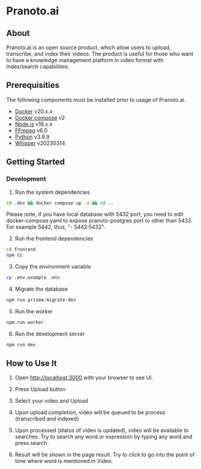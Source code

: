 # Pranoto.ai

## About
Pranoto.ai is an open source product, which allow users to upload, transcribe, and index their videos. The product is useful for those who want to have a knowledge management platform in video format with index/search capabilities.

## Prerequisities

The following components must be installed prior to usage of Pranoto.ai.

- [Docker](https://www.docker.com/) v20.x.x
- [Docker compose](https://docs.docker.com/compose/) v2
- [Node.js](https://nodejs.org/en) v16.x.x
- [FFmpeg](https://ffmpeg.org/) v6.0
- [Python](https://www.python.org/) v3.9.9
- [Whisper](https://github.com/openai/whisper) v20230314

## Getting Started

### Development

1. Run the system dependencies

```sh
cd .dev && docker compose up -d && cd ..
```

Please note, if you have local database with 5432 port, you need to edit docker-compose.yaml to expose pranoto-postgres port to other than 5432. For example 5442, thus, "- 5442:5432".

2. Run the frontend dependencies

```sh
cd frontend
npm ci
```

3. Copy the environment variable

```sh
cp .env.example .env
```

4. Migrate the database

```sh
npm run prisma:migrate-dev
```

5. Run the worker

```sh
npm run worker
```

6. Run the development server

```sh
npm run dev
```

## How to Use It

1. Open [http://localhost:3000](http://localhost:3000) with your browser to see UI.

2. Press Upload button

3. Select your video and Upload

4. Upon upload completion, video will be queued to be process (transcribed and indexed)

5. Upon processed (status of video is updated), video will be available to searches. Try to search any word or expression by typing any word and press search.

6. Result will be shown in the page result. Try to click to go into the point of time where word is mentioned in Video.
